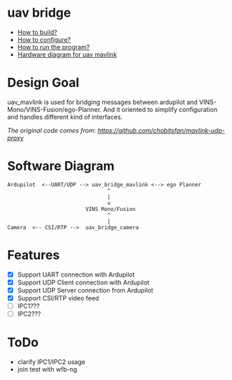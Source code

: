 # uav bridge

- [How to build?](doc/how_to_build.md)
- [How to configure?](doc/how_to_config.md)
- [How to run the program?](doc/how_to_run.md)
- [Hardware diagram for uav mavlink](doc/hardware_diagram.md)

# Design Goal

uav_mavlink is used for bridging messages between ardupilot and VINS-Mono/VINS-Fusion/ego-Planner.
And it oriented to simplify configuration and handles different kind of interfaces.

*The original code comes from: https://github.com/chobitsfan/mavlink-udp-proxy*

# Software Diagram

```
Ardupilot  <--UART/UDP --> uav_bridge_mavlink <--> ego Planner
                                ^
                                |
                                v
                         VINS Mono/Fusion
                                ^
                                |
Camera  <-- CSI/RTP -->  uav_bridge_camera
```

# Features

- [x] Support UART connection with Ardupilot
- [x] Support UDP Client connection with Ardupilot
- [x] Support UDP Server connection from Ardupilot
- [x] Support CSI/RTP video feed
- [ ] IPC1???
- [ ] IPC2???

# ToDo

- clarify IPC1/IPC2 usage
- join test with wfb-ng



